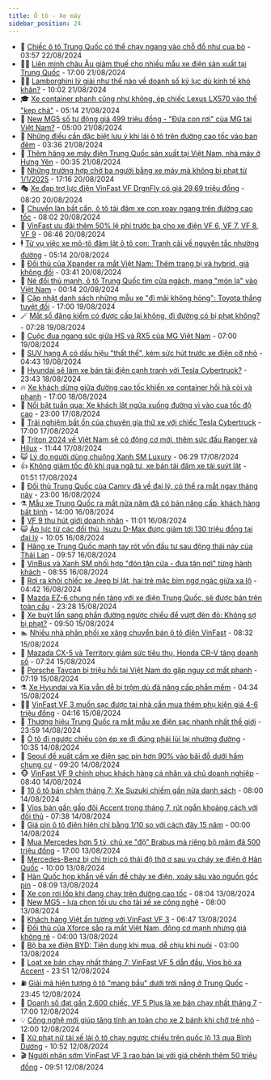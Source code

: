 ```yaml
---
title: Ô tô - Xe máy
sidebar_position: 24
---
```


<!-- dantri-o-to-xe-may:START -->
- 🤡 [Chiếc ô tô Trung Quốc có thể chạy ngang vào chỗ đỗ như cua bò](https://dantri.com.vn/o-to-xe-may/chiec-o-to-trung-quoc-co-the-chay-ngang-vao-cho-do-nhu-cua-bo-20240822093123824.htm) - 03:57 22/08/2024
- 🧑‍💻 [Liên minh châu Âu giảm thuế cho nhiều mẫu xe điện sản xuất tại Trung Quốc](https://dantri.com.vn/o-to-xe-may/lien-minh-chau-au-giam-thue-cho-nhieu-mau-xe-dien-san-xuat-tai-trung-quoc-20240821183708564.htm) - 17:00 21/08/2024
- 🧑‍💻 [Lamborghini lý giải như thế nào về doanh số kỷ lục dù kinh tế khó khăn?](https://dantri.com.vn/o-to-xe-may/lamborghini-ly-giai-nhu-the-nao-ve-doanh-so-ky-luc-du-kinh-te-kho-khan-20240821165419962.htm) - 10:02 21/08/2024
- 🎓 [Xe container phanh cũng như không, ép chiếc Lexus LX570 vào thế &quot;kẹp chả&quot;](https://dantri.com.vn/o-to-xe-may/xe-container-phanh-cung-nhu-khong-ep-chiec-lexus-lx570-vao-the-kep-cha-20240821114139958.htm) - 05:14 21/08/2024
- 🌊 [New MG5 số tự động giá 499 triệu đồng - &quot;Đứa con rơi&quot; của MG tại Việt Nam?](https://dantri.com.vn/o-to-xe-may/new-mg5-so-tu-dong-gia-499-trieu-dong-dua-con-roi-cua-mg-tai-viet-nam-20240821105331266.htm) - 05:00 21/08/2024
- 🥷 [Những điều cần đặc biệt lưu ý khi lái ô tô trên đường cao tốc vào ban đêm](https://dantri.com.vn/o-to-xe-may/nhung-dieu-can-dac-biet-luu-y-khi-lai-o-to-tren-duong-cao-toc-vao-ban-dem-20240821103218283.htm) - 03:36 21/08/2024
- 🤩 [Thêm hãng xe máy điện Trung Quốc sản xuất tại Việt Nam, nhà máy ở Hưng Yên](https://dantri.com.vn/o-to-xe-may/them-hang-xe-may-dien-trung-quoc-san-xuat-tai-viet-nam-nha-may-o-hung-yen-20240821073448159.htm) - 00:35 21/08/2024
- 🫶 [Những trường hợp chở ba người bằng xe máy mà không bị phạt từ 1/1/2025](https://dantri.com.vn/o-to-xe-may/nhung-truong-hop-cho-ba-nguoi-bang-xe-may-ma-khong-bi-phat-tu-112025-20240820232135702.htm) - 17:16 20/08/2024
- 🎭 [Xe đạp trợ lực điện VinFast VF DrgnFly có giá 29,69 triệu đồng](https://dantri.com.vn/o-to-xe-may/xe-dap-tro-luc-dien-vinfast-vf-drgnfly-co-gia-2969-trieu-dong-20240820130251057.htm) - 08:20 20/08/2024
- 🌁 [Chuyển làn bất cẩn, ô tô tải đâm xe con xoay ngang trên đường cao tốc](https://dantri.com.vn/o-to-xe-may/chuyen-lan-bat-can-o-to-tai-dam-xe-con-xoay-ngang-tren-duong-cao-toc-20240820141129063.htm) - 08:02 20/08/2024
- 🦩 [VinFast ưu đãi thêm 50% lệ phí trước bạ cho xe điện VF 6, VF 7, VF 8, VF 9](https://dantri.com.vn/o-to-xe-may/vinfast-uu-dai-them-50-le-phi-truoc-ba-cho-xe-dien-vf-6-vf-7-vf-8-vf-9-20240820124123830.htm) - 06:46 20/08/2024
- 🕴 [Từ vụ việc xe mô-tô đâm lật ô tô con: Tranh cãi về nguyên tắc nhường đường](https://dantri.com.vn/o-to-xe-may/tu-vu-viec-xe-mo-to-dam-lat-o-to-con-tranh-cai-ve-nguyen-tac-nhuong-duong-20240820115937197.htm) - 05:14 20/08/2024
- 🎡 [Đối thủ của Xpander ra mắt Việt Nam: Thêm trang bị và hybrid, giá không đổi](https://dantri.com.vn/o-to-xe-may/doi-thu-cua-xpander-ra-mat-viet-nam-them-trang-bi-va-hybrid-gia-khong-doi-20240820101709882.htm) - 03:41 20/08/2024
- 📝 [Né đối thủ mạnh, ô tô Trung Quốc tìm cửa ngách, mang &quot;món lạ&quot; vào Việt Nam](https://dantri.com.vn/o-to-xe-may/ne-doi-thu-manh-o-to-trung-quoc-tim-cua-ngach-mang-mon-la-vao-viet-nam-20240820025754281.htm) - 00:14 20/08/2024
- 🧐 [Cập nhật danh sách những mẫu xe &quot;đi mãi không hỏng&quot;: Toyota thắng tuyệt đối](https://dantri.com.vn/o-to-xe-may/cap-nhat-danh-sach-nhung-mau-xe-di-mai-khong-hong-toyota-thang-tuyet-doi-20240819231825741.htm) - 17:00 19/08/2024
- 🪄 [Mất sổ đăng kiểm có được cấp lại không, đi đường có bị phạt không?](https://dantri.com.vn/o-to-xe-may/mat-so-dang-kiem-co-duoc-cap-lai-khong-di-duong-co-bi-phat-khong-20240819111239974.htm) - 07:28 19/08/2024
- 🧰 [Cuộc đua ngang sức giữa HS và RX5 của MG Việt Nam](https://dantri.com.vn/o-to-xe-may/cuoc-dua-ngang-suc-giua-hs-va-rx5-cua-mg-viet-nam-20240819134609240.htm) - 07:00 19/08/2024
- 🚀 [SUV hạng A có dấu hiệu &quot;thất thế&quot;, kém sức hút trước xe điện cỡ nhỏ](https://dantri.com.vn/o-to-xe-may/suv-hang-a-co-dau-hieu-that-the-kem-suc-hut-truoc-xe-dien-co-nho-20240819111330399.htm) - 04:43 19/08/2024
- 💪 [Hyundai sẽ làm xe bán tải điện cạnh tranh với Tesla Cybertruck?](https://dantri.com.vn/o-to-xe-may/hyundai-se-lam-xe-ban-tai-dien-canh-tranh-voi-tesla-cybertruck-20240818223551503.htm) - 23:43 18/08/2024
- 🔥 [Xe khách dừng giữa đường cao tốc khiến xe container hối hả còi và phanh](https://dantri.com.vn/o-to-xe-may/xe-khach-dung-giua-duong-cao-toc-khien-xe-container-hoi-ha-coi-va-phanh-20240818231253650.htm) - 17:00 18/08/2024
- 🐲 [Nổi bật tuần qua: Xe khách lật ngửa xuống đường vì vào cua tốc độ cao](https://dantri.com.vn/o-to-xe-may/noi-bat-tuan-qua-xe-khach-lat-ngua-xuong-duong-vi-vao-cua-toc-do-cao-20240817233352617.htm) - 23:00 17/08/2024
- 🌋 [Trải nghiệm bất ổn của chuyên gia thử xe với chiếc Tesla Cybertruck](https://dantri.com.vn/o-to-xe-may/trai-nghiem-bat-on-cua-chuyen-gia-thu-xe-voi-chiec-tesla-cybertruck-20240817221706628.htm) - 17:00 17/08/2024
- 🤩 [Triton 2024 về Việt Nam sẽ có động cơ mới, thêm sức đấu Ranger và Hilux](https://dantri.com.vn/o-to-xe-may/triton-2024-ve-viet-nam-se-co-dong-co-moi-them-suc-dau-ranger-va-hilux-20240817153041336.htm) - 11:44 17/08/2024
- 😺 [Lý do người dùng chuộng Xanh SM Luxury](https://dantri.com.vn/o-to-xe-may/ly-do-nguoi-dung-chuong-xanh-sm-luxury-20240817131742116.htm) - 06:29 17/08/2024
- 👍 [Không giảm tốc độ khi qua ngã tư, xe bán tải đâm xe tải suýt lật](https://dantri.com.vn/o-to-xe-may/khong-giam-toc-do-khi-qua-nga-tu-xe-ban-tai-dam-xe-tai-suyt-lat-20240817011012739.htm) - 01:51 17/08/2024
- 🎃 [Đối thủ Trung Quốc của Camry đã về đại lý, có thể ra mắt ngay tháng này](https://dantri.com.vn/o-to-xe-may/doi-thu-trung-quoc-cua-camry-da-ve-dai-ly-co-the-ra-mat-ngay-thang-nay-20240816164907982.htm) - 23:00 16/08/2024
- ⚗️ [Mẫu xe Trung Quốc ra mắt nửa năm đã có bản nâng cấp, khách hàng bất bình](https://dantri.com.vn/o-to-xe-may/mau-xe-trung-quoc-ra-mat-nua-nam-da-co-ban-nang-cap-khach-hang-bat-binh-20240816182223675.htm) - 14:00 16/08/2024
- 🦄 [VF 9 thu hút giới doanh nhân](https://dantri.com.vn/o-to-xe-may/vf-9-thu-hut-gioi-doanh-nhan-20240816170745081.htm) - 11:01 16/08/2024
- 😺 [Áp lực từ các đối thủ, Isuzu D-Max được giảm tới 130 triệu đồng tại đại lý](https://dantri.com.vn/o-to-xe-may/ap-luc-tu-cac-doi-thu-isuzu-d-max-duoc-giam-toi-130-trieu-dong-tai-dai-ly-20240816162111231.htm) - 10:05 16/08/2024
- 💼 [Hãng xe Trung Quốc mạnh tay rót vốn đầu tư sau động thái này của Thái Lan](https://dantri.com.vn/o-to-xe-may/hang-xe-trung-quoc-manh-tay-rot-von-dau-tu-sau-dong-thai-nay-cua-thai-lan-20240816155723404.htm) - 09:57 16/08/2024
- 💃 [VinBus và Xanh SM phối hợp &quot;đón tận cửa - đưa tận nơi&quot; từng hành khách](https://dantri.com.vn/o-to-xe-may/vinbus-va-xanh-sm-phoi-hop-don-tan-cua-dua-tan-noi-tung-hanh-khach-20240816153706712.htm) - 08:55 16/08/2024
- 🚀 [Rơi ra khỏi chiếc xe Jeep bị lật, hai trẻ mặc bỉm ngơ ngác giữa xa lộ](https://dantri.com.vn/o-to-xe-may/roi-ra-khoi-chiec-xe-jeep-bi-lat-hai-tre-mac-bim-ngo-ngac-giua-xa-lo-20240816111620474.htm) - 04:42 16/08/2024
- 🤩 [Mazda EZ-6 chung nền tảng với xe điện Trung Quốc, sẽ được bán trên toàn cầu](https://dantri.com.vn/o-to-xe-may/mazda-ez-6-chung-nen-tang-voi-xe-dien-trung-quoc-se-duoc-ban-tren-toan-cau-20240815232851019.htm) - 23:28 15/08/2024
- 💪 [Xe buýt lấn sang phần đường ngược chiều để vượt đèn đỏ: Không sợ bị phạt?](https://dantri.com.vn/o-to-xe-may/xe-buyt-lan-sang-phan-duong-nguoc-chieu-de-vuot-den-do-khong-so-bi-phat-20240815160031665.htm) - 09:50 15/08/2024
- 🏊 [Nhiều nhà phân phối xe xăng chuyển bán ô tô điện VinFast](https://dantri.com.vn/o-to-xe-may/nhieu-nha-phan-phoi-xe-xang-chuyen-ban-o-to-dien-vinfast-20240815151135607.htm) - 08:32 15/08/2024
- 💄 [Mazada CX-5 và Territory giảm sức tiêu thụ, Honda CR-V tăng doanh số](https://dantri.com.vn/o-to-xe-may/mazada-cx-5-va-territory-giam-suc-tieu-thu-honda-cr-v-tang-doanh-so-20240815115811247.htm) - 07:24 15/08/2024
- 👺 [Porsche Taycan bị triệu hồi tại Việt Nam do gặp nguy cơ mất phanh](https://dantri.com.vn/o-to-xe-may/porsche-taycan-bi-trieu-hoi-tai-viet-nam-do-gap-nguy-co-mat-phanh-20240815130615109.htm) - 07:19 15/08/2024
- ⚗️ [Xe Hyundai và Kia vẫn dễ bị trộm dù đã nâng cấp phần mềm](https://dantri.com.vn/o-to-xe-may/xe-hyundai-va-kia-van-de-bi-trom-du-da-nang-cap-phan-mem-20240815112428670.htm) - 04:34 15/08/2024
- 🧑‍🏫 [VinFast VF 3 muốn sạc được tại nhà cần mua thêm phụ kiện giá 4-6 triệu đồng](https://dantri.com.vn/o-to-xe-may/vinfast-vf-3-muon-sac-duoc-tai-nha-can-mua-them-phu-kien-gia-4-6-trieu-dong-20240815111510924.htm) - 04:16 15/08/2024
- 🦒 [Thương hiệu Trung Quốc ra mắt mẫu xe điện sạc nhanh nhất thế giới](https://dantri.com.vn/o-to-xe-may/thuong-hieu-trung-quoc-ra-mat-mau-xe-dien-sac-nhanh-nhat-the-gioi-20240814232836383.htm) - 23:59 14/08/2024
- 🐘 [Ô tô đi ngược chiều còn ép xe đi đúng phải lùi lại nhường đường](https://dantri.com.vn/o-to-xe-may/o-to-di-nguoc-chieu-con-ep-xe-di-dung-phai-lui-lai-nhuong-duong-20240814172137937.htm) - 10:35 14/08/2024
- 🧠 [Seoul đề xuất cấm xe điện sạc pin hơn 90% vào bãi đỗ dưới hầm chung cư](https://dantri.com.vn/o-to-xe-may/seoul-de-xuat-cam-xe-dien-sac-pin-hon-90-vao-bai-do-duoi-ham-chung-cu-20240814143950981.htm) - 09:20 14/08/2024
- 🐵 [VinFast VF 9 chinh phục khách hàng cá nhân và chủ doanh nghiệp](https://dantri.com.vn/o-to-xe-may/vinfast-vf-9-chinh-phuc-khach-hang-ca-nhan-va-chu-doanh-nghiep-20240814152933591.htm) - 08:40 14/08/2024
- 🤭 [10 ô tô bán chậm tháng 7: Xe Suzuki chiếm gần nửa danh sách](https://dantri.com.vn/o-to-xe-may/10-o-to-ban-cham-thang-7-xe-suzuki-chiem-gan-nua-danh-sach-20240814120606916.htm) - 08:00 14/08/2024
- 🤠 [Vios bán gần gấp đôi Accent trong tháng 7, rút ngắn khoảng cách với đối thủ](https://dantri.com.vn/o-to-xe-may/vios-ban-gan-gap-doi-accent-trong-thang-7-rut-ngan-khoang-cach-voi-doi-thu-20240814140456119.htm) - 07:38 14/08/2024
- 🫶 [Giá pin ô tô điện hiện chỉ bằng 1/10 so với cách đây 15 năm](https://dantri.com.vn/o-to-xe-may/gia-pin-o-to-dien-hien-chi-bang-110-so-voi-cach-day-15-nam-20240813224431968.htm) - 00:00 14/08/2024
- 🚀 [Mua Mercedes hơn 5 tỷ, chủ xe &quot;độ&quot; Brabus mà riêng bộ mâm đã 500 triệu đồng](https://dantri.com.vn/o-to-xe-may/mua-mercedes-hon-5-ty-chu-xe-do-brabus-ma-rieng-bo-mam-da-500-trieu-dong-20240813215032476.htm) - 17:00 13/08/2024
- 🎊 [Mercedes-Benz bị chỉ trích có thái độ thờ ơ sau vụ cháy xe điện ở Hàn Quốc](https://dantri.com.vn/o-to-xe-may/mercedes-benz-bi-chi-trich-co-thai-do-tho-o-sau-vu-chay-xe-dien-o-han-quoc-20240813125501461.htm) - 10:00 13/08/2024
- 🦄 [Hàn Quốc họp khẩn về vấn đề cháy xe điện, xoáy sâu vào nguồn gốc pin](https://dantri.com.vn/o-to-xe-may/han-quoc-hop-khan-ve-van-de-chay-xe-dien-xoay-sau-vao-nguon-goc-pin-20240813003700063.htm) - 08:09 13/08/2024
- 🥷 [Xe con rơi lốp khi đang chạy trên đường cao tốc](https://dantri.com.vn/o-to-xe-may/xe-con-roi-lop-khi-dang-chay-tren-duong-cao-toc-20240813140630394.htm) - 08:04 13/08/2024
- 🦏 [New MG5 - lựa chọn tối ưu cho tài xế xe công nghệ](https://dantri.com.vn/o-to-xe-may/new-mg5-lua-chon-toi-uu-cho-tai-xe-xe-cong-nghe-20240813142152536.htm) - 08:00 13/08/2024
- 🤗 [Khách hàng Việt ấn tượng với VinFast VF 3](https://dantri.com.vn/o-to-xe-may/khach-hang-viet-an-tuong-voi-vinfast-vf-3-20240813122900455.htm) - 06:47 13/08/2024
- 🐲 [Đối thủ của Xforce sắp ra mắt Việt Nam, động cơ mạnh nhưng giá không rẻ](https://dantri.com.vn/o-to-xe-may/doi-thu-cua-xforce-sap-ra-mat-viet-nam-dong-co-manh-nhung-gia-khong-re-20240813042934920.htm) - 04:00 13/08/2024
- 🤭 [Bộ ba xe điện BYD: Tiện dụng khi mua, dễ chịu khi nuôi](https://dantri.com.vn/o-to-xe-may/bo-ba-xe-dien-byd-tien-dung-khi-mua-de-chiu-khi-nuoi-20240813085444701.htm) - 03:00 13/08/2024
- 🐻 [Loạt xe bán chạy nhất tháng 7: VinFast VF 5 dẫn đầu, Vios bỏ xa Accent](https://dantri.com.vn/o-to-xe-may/loat-xe-ban-chay-nhat-thang-7-vinfast-vf-5-dan-dau-vios-bo-xa-accent-20240812234006980.htm) - 23:51 12/08/2024
- ⛽️ [Giải mã hiện tượng ô tô &quot;mang bầu&quot; dưới trời nắng ở Trung Quốc](https://dantri.com.vn/o-to-xe-may/giai-ma-hien-tuong-o-to-mang-bau-duoi-troi-nang-o-trung-quoc-20240813014637312.htm) - 23:45 12/08/2024
- 🫣 [Doanh số đạt gần 2.600 chiếc, VF 5 Plus là xe bán chạy nhất tháng 7](https://dantri.com.vn/o-to-xe-may/doanh-so-dat-gan-2600-chiec-vf-5-plus-la-xe-ban-chay-nhat-thang-7-20240812225649582.htm) - 17:00 12/08/2024
- 💡 [Công nghệ mới giúp tăng tính an toàn cho xe 2 bánh khi chở trẻ nhỏ](https://dantri.com.vn/o-to-xe-may/cong-nghe-moi-giup-tang-tinh-an-toan-cho-xe-2-banh-khi-cho-tre-nho-20240812181650097.htm) - 12:00 12/08/2024
- 💪 [Xử phạt nữ tài xế lái ô tô chạy ngược chiều trên quốc lộ 13 qua Bình Dương](https://dantri.com.vn/xa-hoi/xu-phat-nu-tai-xe-lai-o-to-chay-nguoc-chieu-tren-quoc-lo-13-qua-binh-duong-20240812172334848.htm) - 10:52 12/08/2024
- 🎬 [Người nhận sớm VinFast VF 3 rao bán lại với giá chênh thêm 50 triệu đồng](https://dantri.com.vn/o-to-xe-may/nguoi-nhan-som-vinfast-vf-3-rao-ban-lai-voi-gia-chenh-them-50-trieu-dong-20240812152757358.htm) - 09:51 12/08/2024<!-- dantri-o-to-xe-may:END -->
